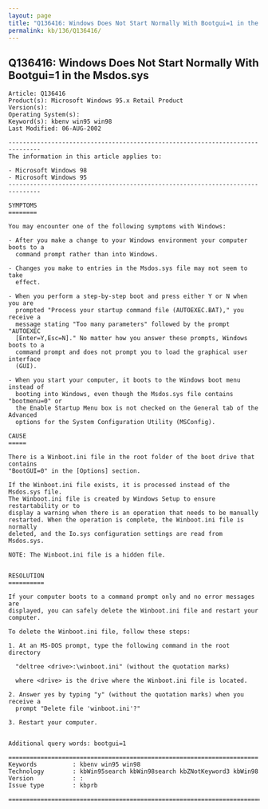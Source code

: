 ```yaml
---
layout: page
title: "Q136416: Windows Does Not Start Normally With Bootgui=1 in the Msdos.sys"
permalink: kb/136/Q136416/
---
```


## Q136416: Windows Does Not Start Normally With Bootgui=1 in the Msdos.sys

	Article: Q136416
	Product(s): Microsoft Windows 95.x Retail Product
	Version(s): 
	Operating System(s): 
	Keyword(s): kbenv win95 win98
	Last Modified: 06-AUG-2002
	
	-------------------------------------------------------------------------------
	The information in this article applies to:
	
	- Microsoft Windows 98 
	- Microsoft Windows 95 
	-------------------------------------------------------------------------------
	
	SYMPTOMS
	========
	
	You may encounter one of the following symptoms with Windows:
	
	- After you make a change to your Windows environment your computer boots to a
	  command prompt rather than into Windows.
	
	- Changes you make to entries in the Msdos.sys file may not seem to take
	  effect.
	
	- When you perform a step-by-step boot and press either Y or N when you are
	  prompted "Process your startup command file (AUTOEXEC.BAT)," you receive a
	  message stating "Too many parameters" followed by the prompt "AUTOEXEC
	  [Enter=Y,Esc=N]." No matter how you answer these prompts, Windows boots to a
	  command prompt and does not prompt you to load the graphical user interface
	  (GUI).
	
	- When you start your computer, it boots to the Windows boot menu instead of
	  booting into Windows, even though the Msdos.sys file contains "bootmenu=0" or
	  the Enable Startup Menu box is not checked on the General tab of the Advanced
	  options for the System Configuration Utility (MSConfig).
	
	CAUSE
	=====
	
	There is a Winboot.ini file in the root folder of the boot drive that contains
	"BootGUI=0" in the [Options] section.
	
	If the Winboot.ini file exists, it is processed instead of the Msdos.sys file.
	The Winboot.ini file is created by Windows Setup to ensure restartability or to
	display a warning when there is an operation that needs to be manually
	restarted. When the operation is complete, the Winboot.ini file is normally
	deleted, and the Io.sys configuration settings are read from Msdos.sys.
	
	NOTE: The Winboot.ini file is a hidden file.
	
	
	RESOLUTION
	==========
	
	If your computer boots to a command prompt only and no error messages are
	displayed, you can safely delete the Winboot.ini file and restart your
	computer.
	
	To delete the Winboot.ini file, follow these steps:
	
	1. At an MS-DOS prompt, type the following command in the root directory
	
	  "deltree <drive>:\winboot.ini" (without the quotation marks)
	
	  where <drive> is the drive where the Winboot.ini file is located.
	
	2. Answer yes by typing "y" (without the quotation marks) when you receive a
	  prompt "Delete file 'winboot.ini'?"
	
	3. Restart your computer.
	
	
	Additional query words: bootgui=1
	
	======================================================================
	Keywords          : kbenv win95 win98 
	Technology        : kbWin95search kbWin98search kbZNotKeyword3 kbWin98
	Version           : :
	Issue type        : kbprb
	
	=============================================================================
	
